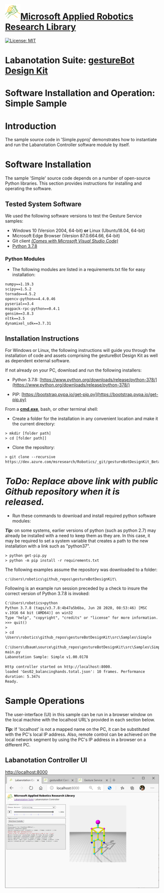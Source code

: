 # [![logo](/MARR_logo.png)Microsoft Applied Robotics Research Library](https://github.com/davidbaumert/AppliedRoboticsResearchLibrary)
[![License: MIT](https://img.shields.io/badge/License-MIT-yellow.svg)](https://opensource.org/licenses/MIT)  

# Labanotation Suite: [gestureBot Design Kit](/README.md)

# **Software Installation and Operation: Simple Sample**

# Introduction
The sample source code in 'Simple.pyproj' demonstrates how to instantiate and run the Labanotation Controller software module by itself.

# Software Installation
The sample 'Simple' source code depends on a number of open-source Python libraries. This section provides instructions for installing and operating the software.

## Tested System Software
We used the following software versions to test the Gesture Service samples:
- Windows 10 (Version 2004, 64-bit) **or** Linux (Ubuntu18.04, 64-bit)
- Microsoft Edge Browser (Version 87.0.664.66, 64-bit)
- Git client [*(Comes with Microsoft Visual Studio Code)*](https://code.visualstudio.com/Download)
- [Python 3.7.8](https://www.python.org/downloads/release/python-378/)

### Python Modules
- The following modules are listed in a requirements.txt file for easy installation:
```
numpy==1.19.3
scipy==1.5.2
tornado==4.5.2
opencv-python==4.4.0.46
pyserial==3.4
msgpack-rpc-python==0.4.1
gensim==3.8.3
nltk==3.5
dynamixel_sdk==3.7.31
```
## Installation Instructions
For Windows or Linux, the following instructions will guide you through the installation of code and assets comprising the gestureBot Design Kit as well as dependent external software.

If not already on your PC, download and run the following installers:
- Python 3.7.8:
 [https://www.python.org/downloads/release/python-378/](https://www.python.org/downloads/release/python-378/)

- PIP:
[https://bootstrap.pypa.io/get-pip.py](https://bootstrap.pypa.io/get-pip.py)

From a [**cmd.exe**](C:\WINDOWS\system32\cmd.exe), bash, or other terminal shell:
- Create a folder for the installation in any convenient location and make it the current directory:
```
> mkdir [folder path]
> cd [folder path]]
```
- Clone the repository:
```
> git clone --recursive https://dev.azure.com/msresearch/Robotics/_git/gestureBotDesignKit_Beta
```
# ***ToDo:  Replace above link with public Github repository when it is released.***
- Run these commands to download and install required python software modules:

***Tip:*** on some systems, earlier versions of python (such as python 2.7) may already be installed with a need to keep them as they are. In this case, it may be required to set a system variable that creates a path to the new installation with a link such as "python37".

```
> python get-pip.py
> python -m pip install -r requirements.txt
```
The following examples assume the repository was downloaded to a folder:
``` 
c:\Users\robotics\github_repos\gestureBotDesignKit\
```
Following is an example run session preceded by a check to insure the correct version of Python 3.7.8 is invoked:
```
C:\Users\robotics>python
Python 3.7.8 (tags/v3.7.8:4b47a5b6ba, Jun 28 2020, 08:53:46) [MSC v.1916 64 bit (AMD64)] on win32
Type "help", "copyright", "credits" or "license" for more information.
>>> quit()
>
> cd \Users\robotics\github_repos\gestureBotDesignKit\src\Samples\Simple

C:\Users\dbaum\source\github_repos\gestureBotDesignKit\src\Samples\Simple>python main.py
Labanotation Sample: Simple v1.00.0178

Http controller started on http://localhost:8000.
loaded 'Ges02_balancinghands.total.json': 10 frames. Performance duration: 5.347s
Ready.

```
# Sample Operations
The user-interface (UI) in this sample can be run in a browser window on the local machine with the localhost URL's provided in each section below.

***Tip:*** If 'localhost' is not a mapped name on the PC, it can be substituted with the PC's local IP address. Also, remote control can be achieved on the local network segment by using the PC's IP address in a browser on a different PC.

## Labanotation Controller UI
[http://localhost:8000](http://localhost:8000)
![Labanotation Controller UI](/docs_images/gB_LabanotationController_UI.png)


